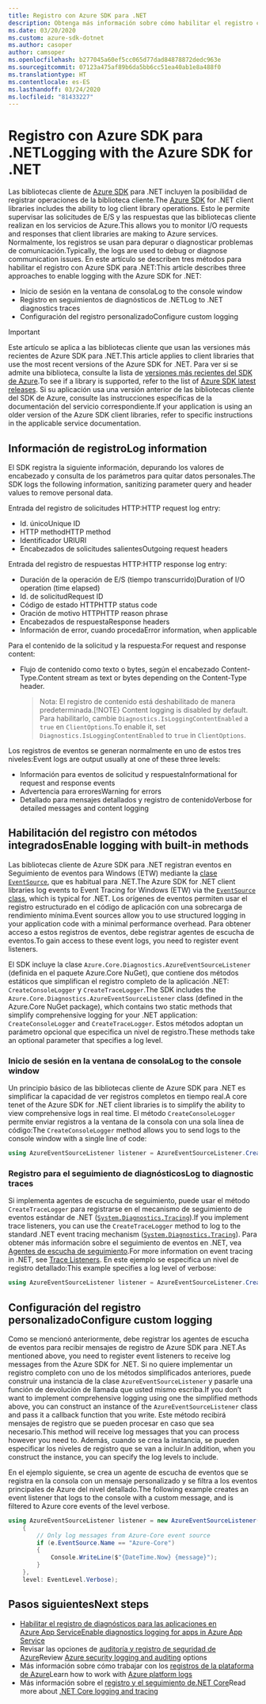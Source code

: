```yaml
---
title: Registro con Azure SDK para .NET
description: Obtenga más información sobre cómo habilitar el registro con las bibliotecas cliente de Azure SDK para .NET
ms.date: 03/20/2020
ms.custom: azure-sdk-dotnet
ms.author: casoper
author: camsoper
ms.openlocfilehash: b277045a60ef5cc065d77dad84878872dedc963e
ms.sourcegitcommit: 07123a475af89b6da5bb6cc51ea40ab1e8a488f0
ms.translationtype: HT
ms.contentlocale: es-ES
ms.lasthandoff: 03/24/2020
ms.locfileid: "81433227"
---
```

# <a name="logging-with-the-azure-sdk-for-net"></a><span data-ttu-id="57d01-103">Registro con Azure SDK para .NET</span><span class="sxs-lookup"><span data-stu-id="57d01-103">Logging with the Azure SDK for .NET</span></span>

<span data-ttu-id="57d01-104">Las bibliotecas cliente de [Azure SDK](https://azure.microsoft.com/downloads/) para .NET incluyen la posibilidad de registrar operaciones de la biblioteca cliente.</span><span class="sxs-lookup"><span data-stu-id="57d01-104">The [Azure SDK](https://azure.microsoft.com/downloads/) for .NET client libraries includes the ability to log client library operations.</span></span> <span data-ttu-id="57d01-105">Esto le permite supervisar las solicitudes de E/S y las respuestas que las bibliotecas cliente realizan en los servicios de Azure.</span><span class="sxs-lookup"><span data-stu-id="57d01-105">This allows you to monitor I/O requests and responses that client libraries are making to Azure services.</span></span> <span data-ttu-id="57d01-106">Normalmente, los registros se usan para depurar o diagnosticar problemas de comunicación.</span><span class="sxs-lookup"><span data-stu-id="57d01-106">Typically, the logs are used to debug or diagnose communication issues.</span></span> <span data-ttu-id="57d01-107">En este artículo se describen tres métodos para habilitar el registro con Azure SDK para .NET:</span><span class="sxs-lookup"><span data-stu-id="57d01-107">This article describes three approaches to enable logging with the Azure SDK for .NET:</span></span>

- <span data-ttu-id="57d01-108">Inicio de sesión en la ventana de consola</span><span class="sxs-lookup"><span data-stu-id="57d01-108">Log to the console window</span></span>
- <span data-ttu-id="57d01-109">Registro en seguimientos de diagnósticos de .NET</span><span class="sxs-lookup"><span data-stu-id="57d01-109">Log to .NET diagnostics traces</span></span>
- <span data-ttu-id="57d01-110">Configuración del registro personalizado</span><span class="sxs-lookup"><span data-stu-id="57d01-110">Configure custom logging</span></span>

> [!IMPORTANT]
> <span data-ttu-id="57d01-111">Este artículo se aplica a las bibliotecas cliente que usan las versiones más recientes de Azure SDK para .NET.</span><span class="sxs-lookup"><span data-stu-id="57d01-111">This article applies to client libraries that use the most recent versions of the Azure SDK for .NET.</span></span> <span data-ttu-id="57d01-112">Para ver si se admite una biblioteca, consulte la lista de [versiones más recientes del SDK de Azure](https://azure.github.io/azure-sdk/releases/latest/index.html).</span><span class="sxs-lookup"><span data-stu-id="57d01-112">To see if a library is supported, refer to the list of [Azure SDK latest releases](https://azure.github.io/azure-sdk/releases/latest/index.html).</span></span> <span data-ttu-id="57d01-113">Si su aplicación usa una versión anterior de las bibliotecas cliente del SDK de Azure, consulte las instrucciones específicas de la documentación del servicio correspondiente.</span><span class="sxs-lookup"><span data-stu-id="57d01-113">If your application is using an older version of the Azure SDK client libraries, refer to specific instructions in the applicable service documentation.</span></span>

## <a name="log-information"></a><span data-ttu-id="57d01-114">Información de registro</span><span class="sxs-lookup"><span data-stu-id="57d01-114">Log information</span></span>

<span data-ttu-id="57d01-115">El SDK registra la siguiente información, depurando los valores de encabezado y consulta de los parámetros para quitar datos personales.</span><span class="sxs-lookup"><span data-stu-id="57d01-115">The SDK logs the following information, sanitizing parameter query and header values to remove personal data.</span></span>

<span data-ttu-id="57d01-116">Entrada del registro de solicitudes HTTP:</span><span class="sxs-lookup"><span data-stu-id="57d01-116">HTTP request log entry:</span></span>

- <span data-ttu-id="57d01-117">Id. único</span><span class="sxs-lookup"><span data-stu-id="57d01-117">Unique ID</span></span>
- <span data-ttu-id="57d01-118">HTTP method</span><span class="sxs-lookup"><span data-stu-id="57d01-118">HTTP method</span></span>
- <span data-ttu-id="57d01-119">Identificador URI</span><span class="sxs-lookup"><span data-stu-id="57d01-119">URI</span></span>
- <span data-ttu-id="57d01-120">Encabezados de solicitudes salientes</span><span class="sxs-lookup"><span data-stu-id="57d01-120">Outgoing request headers</span></span>

<span data-ttu-id="57d01-121">Entrada del registro de respuestas HTTP:</span><span class="sxs-lookup"><span data-stu-id="57d01-121">HTTP response log entry:</span></span>

- <span data-ttu-id="57d01-122">Duración de la operación de E/S (tiempo transcurrido)</span><span class="sxs-lookup"><span data-stu-id="57d01-122">Duration of I/O operation (time elapsed)</span></span>
- <span data-ttu-id="57d01-123">Id. de solicitud</span><span class="sxs-lookup"><span data-stu-id="57d01-123">Request ID</span></span>
- <span data-ttu-id="57d01-124">Código de estado HTTP</span><span class="sxs-lookup"><span data-stu-id="57d01-124">HTTP status code</span></span>
- <span data-ttu-id="57d01-125">Oración de motivo HTTP</span><span class="sxs-lookup"><span data-stu-id="57d01-125">HTTP reason phrase</span></span>
- <span data-ttu-id="57d01-126">Encabezados de respuesta</span><span class="sxs-lookup"><span data-stu-id="57d01-126">Response headers</span></span>
- <span data-ttu-id="57d01-127">Información de error, cuando proceda</span><span class="sxs-lookup"><span data-stu-id="57d01-127">Error information, when applicable</span></span>

<span data-ttu-id="57d01-128">Para el contenido de la solicitud y la respuesta:</span><span class="sxs-lookup"><span data-stu-id="57d01-128">For request and response content:</span></span>

- <span data-ttu-id="57d01-129">Flujo de contenido como texto o bytes, según el encabezado Content-Type.</span><span class="sxs-lookup"><span data-stu-id="57d01-129">Content stream as text or bytes depending on the Content-Type header.</span></span>
     > <span data-ttu-id="57d01-130">Nota: El registro de contenido está deshabilitado de manera predeterminada.</span><span class="sxs-lookup"><span data-stu-id="57d01-130">[!NOTE} Content logging is disabled by default.</span></span> <span data-ttu-id="57d01-131">Para habilitarlo, cambie `Diagnostics.IsLoggingContentEnabled` a `true` en `ClientOptions`.</span><span class="sxs-lookup"><span data-stu-id="57d01-131">To enable it, set `Diagnostics.IsLoggingContentEnabled` to `true` in `ClientOptions`.</span></span>

<span data-ttu-id="57d01-132">Los registros de eventos se generan normalmente en uno de estos tres niveles:</span><span class="sxs-lookup"><span data-stu-id="57d01-132">Event logs are output usually at one of these three levels:</span></span>

- <span data-ttu-id="57d01-133">Información para eventos de solicitud y respuesta</span><span class="sxs-lookup"><span data-stu-id="57d01-133">Informational for request and response events</span></span>
- <span data-ttu-id="57d01-134">Advertencia para errores</span><span class="sxs-lookup"><span data-stu-id="57d01-134">Warning for errors</span></span>
- <span data-ttu-id="57d01-135">Detallado para mensajes detallados y registro de contenido</span><span class="sxs-lookup"><span data-stu-id="57d01-135">Verbose for detailed messages and content logging</span></span>

## <a name="enable-logging-with-built-in-methods"></a><span data-ttu-id="57d01-136">Habilitación del registro con métodos integrados</span><span class="sxs-lookup"><span data-stu-id="57d01-136">Enable logging with built-in methods</span></span>

<span data-ttu-id="57d01-137">Las bibliotecas cliente de Azure SDK para .NET registran eventos en Seguimiento de eventos para Windows (ETW) mediante la [clase `EventSource`](/dotnet/api/system.diagnostics.tracing.eventsource), que es habitual para .NET.</span><span class="sxs-lookup"><span data-stu-id="57d01-137">The Azure SDK for .NET client libraries log events to Event Tracing for Windows (ETW) via the [`EventSource` class](/dotnet/api/system.diagnostics.tracing.eventsource), which is typical for .NET.</span></span> <span data-ttu-id="57d01-138">Los orígenes de eventos permiten usar el registro estructurado en el código de aplicación con una sobrecarga de rendimiento mínima.</span><span class="sxs-lookup"><span data-stu-id="57d01-138">Event sources allow you to use structured logging in your application code with a minimal performance overhead.</span></span> <span data-ttu-id="57d01-139">Para obtener acceso a estos registros de eventos, debe registrar agentes de escucha de eventos.</span><span class="sxs-lookup"><span data-stu-id="57d01-139">To gain access to these event logs, you need to register event listeners.</span></span>

<span data-ttu-id="57d01-140">El SDK incluye la clase `Azure.Core.Diagnostics.AzureEventSourceListener` (definida en el paquete Azure.Core NuGet), que contiene dos métodos estáticos que simplifican el registro completo de la aplicación .NET: `CreateConsoleLogger` y `CreateTraceLogger`.</span><span class="sxs-lookup"><span data-stu-id="57d01-140">The SDK includes the `Azure.Core.Diagnostics.AzureEventSourceListener` class (defined in the Azure.Core NuGet package), which contains two static methods that simplify comprehensive logging for your .NET application: `CreateConsoleLogger` and `CreateTraceLogger`.</span></span> <span data-ttu-id="57d01-141">Estos métodos adoptan un parámetro opcional que especifica un nivel de registro.</span><span class="sxs-lookup"><span data-stu-id="57d01-141">These methods take an optional parameter that specifies a log level.</span></span>

### <a name="log-to-the-console-window"></a><span data-ttu-id="57d01-142">Inicio de sesión en la ventana de consola</span><span class="sxs-lookup"><span data-stu-id="57d01-142">Log to the console window</span></span>

<span data-ttu-id="57d01-143">Un principio básico de las bibliotecas cliente de Azure SDK para .NET es simplificar la capacidad de ver registros completos en tiempo real.</span><span class="sxs-lookup"><span data-stu-id="57d01-143">A core tenet of the Azure SDK for .NET client libraries is to simplify the ability to view comprehensive logs in real time.</span></span> <span data-ttu-id="57d01-144">El método `CreateConsoleLogger` permite enviar registros a la ventana de la consola con una sola línea de código:</span><span class="sxs-lookup"><span data-stu-id="57d01-144">The `CreateConsoleLogger` method allows you to send logs to the console window with a single line of code:</span></span>

```csharp
using AzureEventSourceListener listener = AzureEventSourceListener.CreateConsoleLogger();
```

### <a name="log-to-diagnostic-traces"></a><span data-ttu-id="57d01-145">Registro para el seguimiento de diagnósticos</span><span class="sxs-lookup"><span data-stu-id="57d01-145">Log to diagnostic traces</span></span>

<span data-ttu-id="57d01-146">Si implementa agentes de escucha de seguimiento, puede usar el método `CreateTraceLogger` para registrarse en el mecanismo de seguimiento de eventos estándar de .NET ([`System.Diagnostics.Tracing`](https://docs.microsoft.com/dotnet/api/system.diagnostics.tracing)).</span><span class="sxs-lookup"><span data-stu-id="57d01-146">If you implement trace listeners, you can use the `CreateTraceLogger` method to log to the standard .NET event tracing mechanism ([`System.Diagnostics.Tracing`](https://docs.microsoft.com/dotnet/api/system.diagnostics.tracing)).</span></span> <span data-ttu-id="57d01-147">Para obtener más información sobre el seguimiento de eventos en .NET, vea [Agentes de escucha de seguimiento](https://docs.microsoft.com/dotnet/framework/debug-trace-profile/trace-listeners).</span><span class="sxs-lookup"><span data-stu-id="57d01-147">For more information on event tracing in .NET, see [Trace Listeners](https://docs.microsoft.com/dotnet/framework/debug-trace-profile/trace-listeners).</span></span> <span data-ttu-id="57d01-148">En este ejemplo se especifica un nivel de registro detallado:</span><span class="sxs-lookup"><span data-stu-id="57d01-148">This example specifies a log level of verbose:</span></span>

```csharp
using AzureEventSourceListener listener = AzureEventSourceListener.CreateTraceLogger(EventLevel.Verbose);
```

## <a name="configure-custom-logging"></a><span data-ttu-id="57d01-149">Configuración del registro personalizado</span><span class="sxs-lookup"><span data-stu-id="57d01-149">Configure custom logging</span></span>

<span data-ttu-id="57d01-150">Como se mencionó anteriormente, debe registrar los agentes de escucha de eventos para recibir mensajes de registro de Azure SDK para .NET.</span><span class="sxs-lookup"><span data-stu-id="57d01-150">As mentioned above, you need to register event listeners to receive log messages from the Azure SDK for .NET.</span></span> <span data-ttu-id="57d01-151">Si no quiere implementar un registro completo con uno de los métodos simplificados anteriores, puede construir una instancia de la clase `AzureEventSourceListener` y pasarle una función de devolución de llamada que usted mismo escriba.</span><span class="sxs-lookup"><span data-stu-id="57d01-151">If you don’t want to implement comprehensive logging using one the simplified methods above, you can construct an instance of the `AzureEventSourceListener` class and pass it a callback function that you write.</span></span> <span data-ttu-id="57d01-152">Este método recibirá mensajes de registro que se pueden procesar en caso que sea necesario.</span><span class="sxs-lookup"><span data-stu-id="57d01-152">This method will receive log messages that you can process however you need to.</span></span> <span data-ttu-id="57d01-153">Además, cuando se crea la instancia, se pueden especificar los niveles de registro que se van a incluir.</span><span class="sxs-lookup"><span data-stu-id="57d01-153">In addition, when you construct the instance, you can specify the log levels to include.</span></span>

<span data-ttu-id="57d01-154">En el ejemplo siguiente, se crea un agente de escucha de eventos que se registra en la consola con un mensaje personalizado y se filtra a los eventos principales de Azure del nivel detallado.</span><span class="sxs-lookup"><span data-stu-id="57d01-154">The following example creates an event listener that logs to the console with a custom message, and is filtered to Azure core events of the level verbose.</span></span>

```csharp
using AzureEventSourceListener listener = new AzureEventSourceListener((e, message) =>
    {
        // Only log messages from Azure-Core event source
        if (e.EventSource.Name == "Azure-Core")
        {
            Console.WriteLine($"{DateTime.Now} {message}");
        }
    },
    level: EventLevel.Verbose);
```

## <a name="next-steps"></a><span data-ttu-id="57d01-155">Pasos siguientes</span><span class="sxs-lookup"><span data-stu-id="57d01-155">Next steps</span></span>

- [<span data-ttu-id="57d01-156">Habilitar el registro de diagnósticos para las aplicaciones en Azure App Service</span><span class="sxs-lookup"><span data-stu-id="57d01-156">Enable diagnostics logging for apps in Azure App Service</span></span>](https://docs.microsoft.com/azure/app-service/troubleshoot-diagnostic-logs)
- <span data-ttu-id="57d01-157">Revisar las opciones de [auditoría y registro de seguridad de Azure](https://docs.microsoft.com/azure/security/fundamentals/log-audit)</span><span class="sxs-lookup"><span data-stu-id="57d01-157">Review [Azure security logging and auditing](https://docs.microsoft.com/azure/security/fundamentals/log-audit) options</span></span>
- <span data-ttu-id="57d01-158">Más información sobre cómo trabajar con los [registros de la plataforma de Azure](https://docs.microsoft.com/azure/azure-monitor/platform/platform-logs-overview)</span><span class="sxs-lookup"><span data-stu-id="57d01-158">Learn how to work with [Azure platform logs](https://docs.microsoft.com/azure/azure-monitor/platform/platform-logs-overview)</span></span>
- <span data-ttu-id="57d01-159">Más información sobre el [registro y el seguimiento de.NET Core](https://docs.microsoft.com/dotnet/core/diagnostics/logging-tracing)</span><span class="sxs-lookup"><span data-stu-id="57d01-159">Read more about [.NET Core logging and tracing](https://docs.microsoft.com/dotnet/core/diagnostics/logging-tracing)</span></span>
